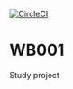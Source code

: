 
[![CircleCI](https://circleci.com/gh/kilg-kory/WB001.svg?style=shield)](https://circleci.com/gh/kilg-kory/WB001)

# WB001
Study project
 
